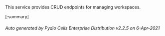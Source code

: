 






This service provides CRUD endpoints for managing workspaces.

[:summary]

###### Auto generated by Pydio Cells Enterprise Distribution v2.2.5 on 6-Apr-2021
